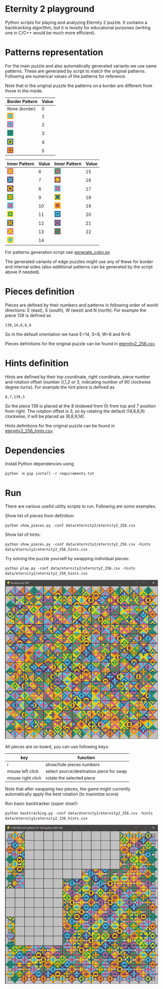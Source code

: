 # Eternity 2 playground

Python scripts for playing and analyzing Eternity 2 puzzle. It contains a backtracking algorithm, but it is mostly for educational purposes (writing one in C/C++ would be much more efficient).

# Patterns representation
For the main puzzle and also automatically generated variants we use same patterns. These are generated by script to match the original patterns. Following are numerical values of the patterns for reference.

Note that in the original puzzle the patterns on a border are different from those in the inside.


|  Border Pattern | Value      |
| ----------- | ----------- |
| None (border) |0 | 
| <img src="./data/patterns/pattern1.png" height=20> |1 | 
| <img src="./data/patterns/pattern2.png" height=20> |2 | 
| <img src="./data/patterns/pattern3.png" height=20> |3 | 
| <img src="./data/patterns/pattern4.png" height=20> |4 | 
| <img src="./data/patterns/pattern5.png" height=20> |5 |


|  Inner Pattern | Value    | Inner Pattern | Value      |
| ----------- | ----------- | ----------- | ----------- |
| <img src="./data/patterns/pattern6.png" height=20> |6 | <img src="./data/patterns/pattern15.png" height=20> |15 | 
| <img src="./data/patterns/pattern7.png" height=20> |7 | <img src="./data/patterns/pattern16.png" height=20> |16 | 
| <img src="./data/patterns/pattern8.png" height=20> |8 | <img src="./data/patterns/pattern17.png" height=20> |17 | 
| <img src="./data/patterns/pattern9.png" height=20> |9 | <img src="./data/patterns/pattern18.png" height=20> |18 | 
| <img src="./data/patterns/pattern10.png" height=20> |10 | <img src="./data/patterns/pattern19.png" height=20> |19 | 
| <img src="./data/patterns/pattern11.png" height=20> |11 | <img src="./data/patterns/pattern20.png" height=20> |20 | 
| <img src="./data/patterns/pattern12.png" height=20> |12 | <img src="./data/patterns/pattern21.png" height=20> |21 | 
| <img src="./data/patterns/pattern13.png" height=20> |13 | <img src="./data/patterns/pattern22.png" height=20> |22 | 
| <img src="./data/patterns/pattern14.png" height=20> |14 |   | 

For patterns generation script see [generate_color.py](data/patterns/generate_pattern.py) 

The generated variants of edge puzzles might use any of these for border and internal sides (also additional patterns can be generated by the script above if needed).

# Pieces definition

Pieces are defined by their numbers and patterns in following order of world directions: E (east), S (south), W (west) and N (north). For example the piece 139 is defined as 

`139,14,8,8,9`

So in the default orientation we have E=14, S=8, W=8 and N=9.

Pieces definitions for the original puzzle can be found in [eternity2_256.csv](./data/eternity2/eternity2_256.csv).

# Hints definition

Hints are defined by their top coordinate, right coordinate, piece number and rotation offset (number 0,1,2 or 3, indicating number of 90 clockwise degree turns). For example the hint piece is defined as

`8,7,139,3`

So the piece 139 is placed at the 8 (indexed from 0) from top and 7 position from right. The rotation offset is 3, so by rotating the default (14,8,8,9) clockwise, it will be placed as (8,8,9,14).

Hints definitions for the original puzzle can be found in [eternity2_256_hints.csv](./data/eternity2/eternity2_256_hints.csv).

# Dependencies

Install Python dependencies using

`python -m pip install -r requirements.txt`


# Run

There are various useful utility scripts to run. Following are some examples.

Show list of pieces from definition:

`python show_pieces.py -conf data/eternity2/eternity2_256.csv`

Show list of hints:

`python show_pieces.py -conf data/eternity2/eternity2_256.csv -hints data/eternity2/eternity2_256_hints.csv`

Try solving the puzzle yourself by swapping individual pieces:

`python play.py -conf data/eternity2/eternity2_256.csv -hints data/eternity2/eternity2_256_hints.csv`

<img src="./data/preview_play.png">

All pieces are on board, you can use following keys:

| key | function |
| --- | --- |
| i | show/hide pieces numbers   |
| mouse left click | select source/destination piece for swap   |
| mouse right click | rotate the selected piece   |

Note that after swapping two pieces, the game might currently automatically apply the best rotation (to maximize score)

Run basic backtracker (super slow!):

`python backtracking.py -conf data/eternity2/eternity2_256.csv -hints data/eternity2/eternity2_256_hints.csv`

<img src="./data/preview_backtracking.png">